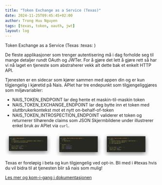 ```yaml
---
title: "Token Exchange as a Service (Texas)"
date: 2024-11-25T09:45:45+02:00
author: Trong Huu Nguyen
tags: [texas, token, oauth, jwt]
layout: log
---
```

Token Exchange as a Service (Texas :texas: )

De fleste applikasjoner som trenger autentisering må i dag forholde seg til mange detaljer rundt OAuth og JWTer. For å gjøre det lett å gjøre rett så har vi nå laget en tjeneste som abstraherer vekk alt dette bak et enkelt HTTP API.

Tjenesten er en sidecar som kjører sammen med appen din og er kun tilgjengelig i kjøretid på Nais. APIet har tre endepunkt som tilgjengeliggjøres som miljøvariabler:
- NAIS_TOKEN_ENDPOINT lar deg hente et maskin-til-maskin token
- NAIS_TOKEN_EXCHANGE_ENDPOINT lar deg bytte inn et token med sluttbrukerkontekst mot et nytt on-behalf-of-token
- NAIS_TOKEN_INTROSPECTION_ENDPOINT validerer et token og returnerer tilhørende claims som JSON
Skjermbildene under illustrerer enkel bruk av APIet via `curl`.

<span style="display: table;">
    
<img src="./2024-11-22-texas-1.png" style="float:left; width:30%; padding-right:10px;" alt="" /> 

<img src="./2024-11-22-texas-2.png" style="float:left; width:30%; padding-left:5px" alt="" />

<img src="./2024-11-22-texas-3.png" style="float:left; width:30%; padding-left:5px" alt="" />

</span>

Texas er foreløpig i beta og kun tilgjengelig ved opt-in.
Bli med i #texas hvis du vil bidra til at tjenesten blir så nais som mulig!

[Les mer og kom-i-gang i dokumentasjonen](https://doc.nais.io/auth/explanations/#texas)